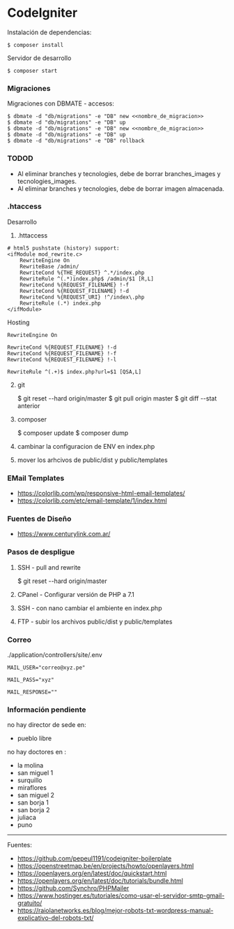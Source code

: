 # CodeIgniter

Instalación de dependencias:

    $ composer install

Servidor de desarrollo

    $ composer start

### Migraciones

Migraciones con DBMATE - accesos:

    $ dbmate -d "db/migrations" -e "DB" new <<nombre_de_migracion>>
    $ dbmate -d "db/migrations" -e "DB" up
    $ dbmate -d "db/migrations" -e "DB" new <<nombre_de_migracion>>
    $ dbmate -d "db/migrations" -e "DB" up
    $ dbmate -d "db/migrations" -e "DB" rollback

### TODOD

+ Al eliminar branches y tecnologies, debe de borrar branches_images y tecnologies_images.
+ Al eliminar branches y tecnologies, debe de borrar imagen almacenada.

### .htaccess

Desarrollo

1. .httaccess

```
# html5 pushstate (history) support:
<ifModule mod_rewrite.c>
    RewriteEngine On
    RewriteBase /admin/
    RewriteCond %{THE_REQUEST} ^.*/index.php 
    RewriteRule ^(.*)index.php$ /admin/$1 [R,L] 
    RewriteCond %{REQUEST_FILENAME} !-f
    RewriteCond %{REQUEST_FILENAME} !-d
    RewriteCond %{REQUEST_URI} !^/index\.php
    RewriteRule (.*) index.php
</ifModule>
```

Hosting

```
RewriteEngine On

RewriteCond %{REQUEST_FILENAME} !-d
RewriteCond %{REQUEST_FILENAME} !-f
RewriteCond %{REQUEST_FILENAME} !-l

RewriteRule ^(.+)$ index.php?url=$1 [QSA,L]
```

2. git

    $ git reset --hard origin/master
    $ git pull origin master
    $ git diff --stat <head> anterior

3. composer

    $ composer update
    $ composer dump

3. cambinar la configuracion de ENV en index.php

4. mover los arhcivos de public/dist y public/templates

### EMail Templates

+ https://colorlib.com/wp/responsive-html-email-templates/
+ https://colorlib.com/etc/email-template/1/index.html

### Fuentes de Diseño

+ https://www.centurylink.com.ar/

### Pasos de despligue

1. SSH - pull and rewrite

    $ git reset --hard origin/master

2. CPanel - Configurar versión de PHP a 7.1

3. SSH - con nano cambiar el ambiente en index.php

4. FTP - subir los archivos public/dist y public/templates


### Correo

./application/controllers/site/.env

    MAIL_USER="correo@xyz.pe"

    MAIL_PASS="xyz"

    MAIL_RESPONSE=""

### Información pendiente

no hay director de sede en:

+ pueblo libre

no hay doctores en :

+ la molina
+ san miguel 1
+ surquillo
+ miraflores
+ san miguel 2
+ san borja 1
+ san borja 2
+ juliaca
+ puno

---

Fuentes:

+ https://github.com/pepeul1191/codeigniter-boilerplate
+ https://openstreetmap.be/en/projects/howto/openlayers.html
+ https://openlayers.org/en/latest/doc/quickstart.html
+ https://openlayers.org/en/latest/doc/tutorials/bundle.html
+ https://github.com/Synchro/PHPMailer
+ https://www.hostinger.es/tutoriales/como-usar-el-servidor-smtp-gmail-gratuito/
+ https://raiolanetworks.es/blog/mejor-robots-txt-wordpress-manual-explicativo-del-robots-txt/